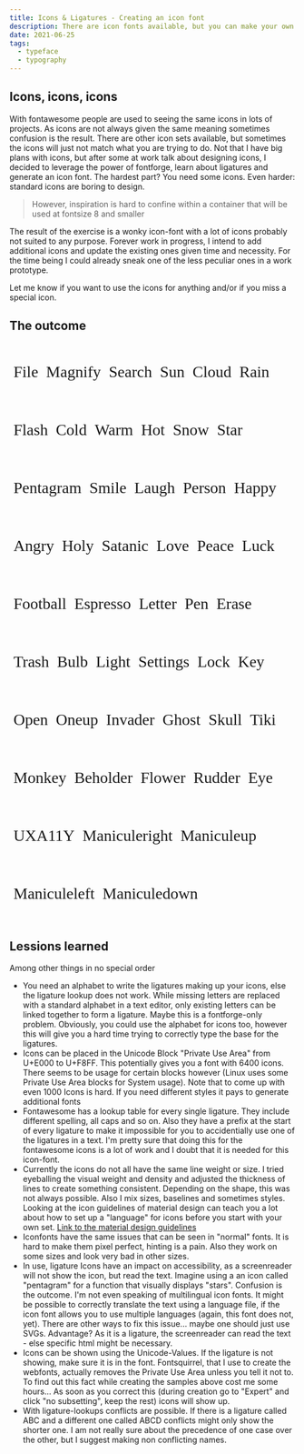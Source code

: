 ```yaml
---
title: Icons & Ligatures - Creating an icon font
description: There are icon fonts available, but you can make your own and learn about ligatures among other things
date: 2021-06-25
tags:
  - typeface
  - typography
---
```


## Icons, icons, icons

With fontawesome people are used to seeing the same icons in lots of projects. As icons are not always given the same meaning sometimes confusion is the result. There are other icon sets available, but sometimes the icons will just not match what you are trying to do. Not that I have big plans with icons, but after some at work talk about designing icons, I decided to leverage the power of fontforge, learn about ligatures and generate an icon font. The hardest part? You need some icons. Even harder: standard icons are boring to design. 

> However, inspiration is hard to confine within a container that will be used at fontsize 8 and smaller

The result of the exercise is a wonky icon-font with a lot of icons probably not suited to any purpose. Forever work in progress, I intend to add additional icons and update the existing ones given time and necessity. For the time being I could already sneak one of the less peculiar ones in a work prototype. 

Let me know if you want to use the icons for anything and/or if you miss a special icon. 

## The outcome

<style>
.Entryicon{
  font-family:'miyconos';
  font-size:2em;
  margin:0.25em;
   
  flex-basis: 1em; 
  font-variant-ligatures: common-ligatures; 
  text-rendering: optimizeLegibility;

}
</style>
<div style="display:flex; flex-wrap:wrap; justify-content:flex-start">
<div class='Entryicon'><p>File</p></div>
<div class='Entryicon'><p>Magnify</p></div>
<div class='Entryicon'><p>Search</p></div>
<div class='Entryicon'><p>Sun</p></div>
<div class='Entryicon'><p>Cloud</p></div>
<div class='Entryicon'><p>Rain</p></div>
<div class='Entryicon'><p>Flash</p></div>
<div class='Entryicon'><p>Cold</p></div>
<div class='Entryicon'><p>Warm</p></div>
<div class='Entryicon'><p>Hot</p></div>
<div class='Entryicon'><p>Snow</p></div>
<div class='Entryicon'><p>Star</p></div>
<div class='Entryicon'><p>Pentagram</p></div>
<div class='Entryicon'><p>Smile</p></div>
<div class='Entryicon'><p>Laugh</p></div>
<div class='Entryicon'><p>Person</p></div>
<div class='Entryicon'><p>Happy</p></div>
<div class='Entryicon'><p>Angry</p></div>
<div class='Entryicon'><p>Holy</p></div>
<div class='Entryicon'><p>Satanic</p></div>
<div class='Entryicon'><p>Love</p></div>
<div class='Entryicon'><p>Peace</p></div>
<div class='Entryicon'><p>Luck</p></div>
<div class='Entryicon'><p>Football</p></div>
<div class='Entryicon'><p>Espresso</p></div>
<div class='Entryicon'><p>Letter</p></div>
<div class='Entryicon'><p>Pen</p></div>
<div class='Entryicon'><p>Erase</p></div>
<div class='Entryicon'><p>Trash</p></div>
<div class='Entryicon'><p>Bulb</p></div>
<div class='Entryicon'><p>Light</p></div>
<div class='Entryicon'><p>Settings</p></div>
<div class='Entryicon'><p>Lock</p></div>
<div class='Entryicon'><p>Key</p></div>
<div class='Entryicon'><p>Open</p></div>
<div class='Entryicon'><p>Oneup</p></div>
<div class='Entryicon'><p>Invader</p></div>
<div class='Entryicon'><p>Ghost</p></div>
<div class='Entryicon'><p>Skull</p></div>
<div class='Entryicon'><p>Tiki</p></div>
<div class='Entryicon'><p>Monkey</p></div>
<div class='Entryicon'><p>Beholder</p></div>
<div class='Entryicon'><p>Flower</p></div>
<div class='Entryicon'><p>Rudder</p></div>
<div class='Entryicon'><p>Eye</p></div>
<div class='Entryicon'><p>UXA11Y</p></div>
<div class='Entryicon'><p>Maniculeright</p></div>
<div class='Entryicon'><p>Maniculeup</p></div>
<div class='Entryicon'><p>Maniculeleft</p></div>
<div class='Entryicon'><p>Maniculedown</p></div>

</div>

## Lessions learned

Among other things in no special order
- You need an alphabet to write the ligatures making up your icons, else the ligature lookup does not work. While missing letters are replaced with a standard alphabet in a text editor, only existing letters can be linked together to form a ligature. Maybe this is a fontforge-only problem. Obviously, you could use the alphabet for icons too, however this will give you a hard time trying to correctly type the base for the ligatures. 
- Icons can be placed in the Unicode Block "Private Use Area" from U+E000 to U+F8FF. This potentially gives you a font with 6400 icons. There seems to be usage for certain blocks however (Linux uses some Private Use Area blocks for System usage). Note that to come up with even 1000 Icons is hard. If you need different styles it pays to generate additional fonts
- Fontawesome has a lookup table for every single ligature. They include different spelling, all caps and so on. Also they have a prefix at the start of every ligature to make it impossible for you to accidentially use one of the ligatures in a text. I'm pretty sure that doing this for the fontawesome icons is a lot of work and I doubt that it is needed for this icon-font. 
- Currently the icons do not all have the same line weight or size. I tried eyeballing the visual weight and density and adjusted the thickness of lines to create something consistent. Depending on the shape, this was not always possible. Also I mix sizes, baselines and sometimes styles. Looking at the icon guidelines of material design can teach you a lot about how to set up a "language" for icons before you start with your own set. [Link to the material design guidelines](https://material.io/design/iconography/system-icons.html#design-principles)
- Iconfonts have the same issues that can be seen in "normal" fonts. It is hard to make them pixel perfect, hinting is a pain. Also they work on some sizes and look very bad in other sizes. 
- In use, ligature Icons have an impact on accessibility, as a screenreader will not show the icon, but read the text. Imagine using a an icon called "pentagram" for a function that visually displays "stars". Confusion is the outcome. I'm not even speaking of multilingual icon fonts. It might be possible to correctly translate the text using a language file, if the icon font allows you to use multiple languages (again, this font does not, yet). There are other ways to fix this issue... maybe one should just use SVGs. Advantage? As it is a ligature, the screenreader can read the text - else specific html might be necessary. 
- Icons can be shown using the Unicode-Values. If the ligature is not showing, make sure it is in the font. Fontsquirrel, that I use to create the webfonts, actually removes the Private Use Area unless you tell it not to. To find out this fact while creating the samples above cost me some hours... As soon as you correct this (during creation go to "Expert" and click "no subsetting", keep the rest) icons will show up.
- With ligature-lookups conflicts are possible. If there is a ligature called ABC and a different one called ABCD conflicts might only show the shorter one. I am not really sure about the precedence of one case over the other, but I suggest making non conflicting names. 

